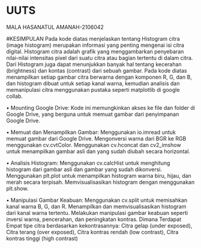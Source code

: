 # UUTS

MALA HASANATUL AMANAH-2106042

#KESIMPULAN
Pada kode diatas menjelaskan tentang Histogram citra (image histogram) merupakan informasi yang penting mengenai isi citra digital. Histogram citra adalah grafik yang menggambarkan penyebaran nilai-nilai intensitas pixel dari suatu citra atau bagian tertentu di dalam citra. Dari Histogram juga dapat menunjukkan banyak hal tentang kecerahan (brightness) dan kontas (contrast) dari sebuah gambar. Pada kode diatas menampilkan setiap gambar citra berwarna dengan komponen R, G, dan B, dan histogram dibuat untuk setiap kanal warna, kemudian analisis dan memanipulasi citra menggunakan pustaka seperti matplotlib di google collab.

• Mounting Google Drive: Kode ini memungkinkan akses ke file dan folder di Google Drive, yang berguna untuk memuat gambar dari penyimpanan Google Drive.

• Memuat dan Menampilkan Gambar: Menggunakan io.imread untuk memuat gambar dari Google Drive. Mengonversi warna dari BGR ke RGB menggunakan cv.cvtColor. Menggunakan cv.hconcat dan cv2_imshow untuk menampilkan gambar asli dan yang sudah diubah secara horizontal.

• Analisis Histogram: Menggunakan cv.calcHist untuk menghitung histogram dari gambar asli dan gambar yang sudah dikonversi. Menggunakan plt.plot untuk menampilkan histogram warna biru, hijau, dan merah secara terpisah. Memvisualisasikan histogram dengan menggunakan plt.show.

• Manipulasi Gambar Keabuan: Menggunakan cv.split untuk memisahkan kanal warna B, G, dan R. Menampilkan dan memvisualisasikan histogram dari kanal warna tertentu. Melakukan manipulasi gambar keabuan seperti inversi warna, pencerahan, dan peningkatan kontras. Dimana Terdapat Empat tipe citra berdasarkan kekontrasannya: Citra gelap (under exposed), Citra terang (over exposed), Citra kontras rendah (low contrast), Citra kontras tinggi (high contrast)

